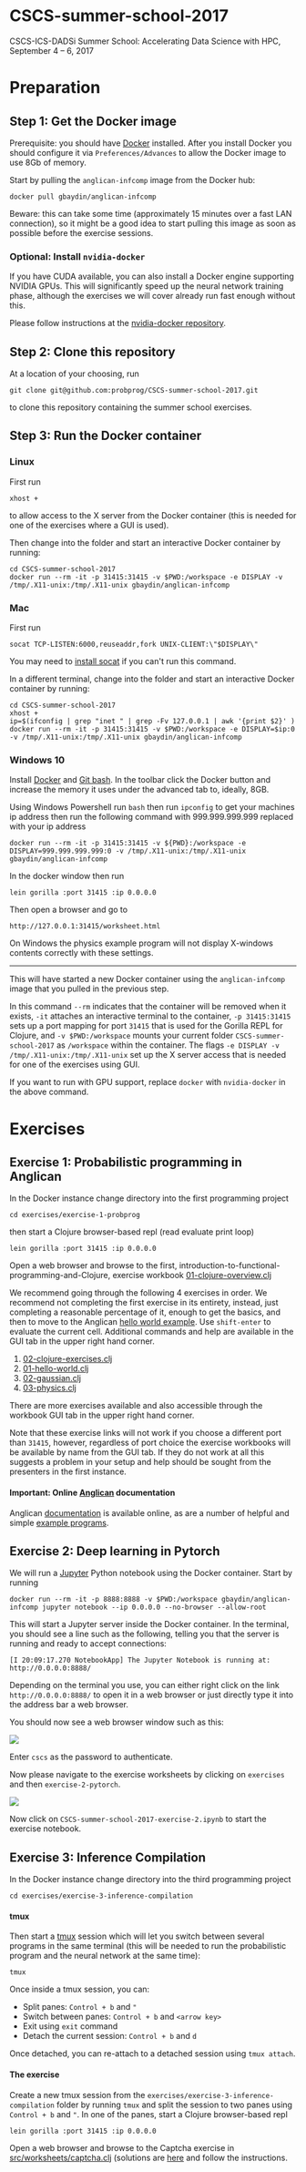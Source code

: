 # CSCS-summer-school-2017
CSCS-ICS-DADSi Summer School: Accelerating Data Science with HPC, September 4 – 6, 2017

# Preparation

## Step 1: Get the Docker image

Prerequisite: you should have [Docker](https://www.docker.com/) installed.  After you install Docker you should configure it via `Preferences/Advances` to allow the Docker image to use 8Gb of memory.

Start by pulling the `anglican-infcomp` image from the Docker hub:

```
docker pull gbaydin/anglican-infcomp
```

Beware: this can take some time (approximately 15 minutes over a fast LAN connection), so it might be a good idea to start pulling this image as soon as possible before the exercise sessions.


### Optional: Install `nvidia-docker`

If you have CUDA available, you can also install a Docker engine supporting NVIDIA GPUs. This will significantly speed up the neural network training phase, although the exercises we will cover already run fast enough without this.

Please follow instructions at the [nvidia-docker repository](https://github.com/NVIDIA/nvidia-docker).

## Step 2: Clone this repository

At a location of your choosing, run

```
git clone git@github.com:probprog/CSCS-summer-school-2017.git
```

to clone this repository containing the summer school exercises.

## Step 3: Run the Docker container

### Linux

First run

```
xhost +
```

to allow access to the X server from the Docker container (this is needed for one of the exercises where a GUI is used).


Then change into the folder and start an interactive Docker container by running:

```
cd CSCS-summer-school-2017
docker run --rm -it -p 31415:31415 -v $PWD:/workspace -e DISPLAY -v /tmp/.X11-unix:/tmp/.X11-unix gbaydin/anglican-infcomp
```

### Mac

First run

```
socat TCP-LISTEN:6000,reuseaddr,fork UNIX-CLIENT:\"$DISPLAY\"
```

You may need to [install socat](http://macappstore.org/socat/) if you can't run this command.  

In a different terminal, change into the folder and start an interactive Docker container by running:

```
cd CSCS-summer-school-2017
xhost +
ip=$(ifconfig | grep "inet " | grep -Fv 127.0.0.1 | awk '{print $2}' )
docker run --rm -it -p 31415:31415 -v $PWD:/workspace -e DISPLAY=$ip:0 -v /tmp/.X11-unix:/tmp/.X11-unix gbaydin/anglican-infcomp
```

### Windows 10

Install [Docker](https://docs.docker.com/docker-for-windows/install/) and [Git bash](https://git-for-windows.github.io/).  In the toolbar click the Docker button
and increase the memory it uses under the advanced tab to, ideally, 8GB.

Using Windows Powershell run `bash` then run `ipconfig` to get your machines ip address then run the following command with 999.999.999.999 replaced with your ip address

```
docker run --rm -it -p 31415:31415 -v ${PWD}:/workspace -e DISPLAY=999.999.999.999:0 -v /tmp/.X11-unix:/tmp/.X11-unix gbaydin/anglican-infcomp
```

In the docker window then run

```
lein gorilla :port 31415 :ip 0.0.0.0
```


Then open a browser and go to

```
http://127.0.0.1:31415/worksheet.html
```

On Windows the physics example program will not display X-windows contents correctly with these settings.  

------------------------------------------


This will have started a new Docker container using the `anglican-infcomp` image that you pulled in the previous step.

In this command `--rm` indicates that the container will be removed when it exists, `-it` attaches an interactive terminal to the container, `-p 31415:31415` sets up a port mapping for port `31415` that is used for the Gorilla REPL for Clojure, and `-v $PWD:/workspace` mounts your current folder `CSCS-summer-school-2017` as `/workspace` within the container. The flags `-e DISPLAY -v /tmp/.X11-unix:/tmp/.X11-unix` set up the X server access that is needed for one of the exercises using GUI.

If you want to run with GPU support, replace `docker` with `nvidia-docker` in the above command.

# Exercises

## Exercise 1: Probabilistic programming in Anglican

In the Docker instance change directory into the first programming project

```
cd exercises/exercise-1-probprog
```

then start a Clojure browser-based repl (read evaluate print loop)

```
lein gorilla :port 31415 :ip 0.0.0.0
```

Open a web browser and browse to the first, introduction-to-functional-programming-and-Clojure, exercise workbook [01-clojure-overview.clj](http://0.0.0.0:31415/worksheet.html?filename=worksheets/intro-to-clojure/01-clojure-overview.clj)

We recommend going through the following 4 exercises in order.  We recommend not completing the first exercise in its entirety, instead, just completing a reasonable percentage of it, enough to get the basics, and then to move to the Anglican [hello world example](http://0.0.0.0:31415/worksheet.html?filename=worksheets/intro-to-anglican/01-hello-world.clj).  Use `shift-enter` to evaluate the current cell.  Additional commands and help are available in the GUI tab in the upper right hand corner.

  1. [02-clojure-exercises.clj](http://0.0.0.0:31415/worksheet.html?filename=worksheets/intro-to-clojure/02-clojure-exercises.clj)
  2. [01-hello-world.clj](http://0.0.0.0:31415/worksheet.html?filename=worksheets/intro-to-anglican/01-hello-world.clj)
  3. [02-gaussian.clj](http://0.0.0.0:31415/worksheet.html?filename=worksheets/intro-to-anglican/02-gaussian.clj)
  4. [03-physics.clj](http://0.0.0.0:31415/worksheet.html?filename=worksheets/intro-to-anglican/03-physics.clj)

There are more exercises available and also accessible through the workbook GUI tab in the upper right hand corner.

Note that these exercise links will not work if you choose a different port than `31415`, however, regardless of port choice the exercise workbooks will be available by name from the GUI tab.  If they do not work at all this suggests a problem in your setup and help should be sought from the presenters in the first instance.  

#### Important: Online [Anglican](http://www.robots.ox.ac.uk/~fwood/anglican/) documentation

Anglican [documentation](http://www.robots.ox.ac.uk/~fwood/anglican/language/index.html) is available online, as are a number of helpful and simple [example programs](http://www.robots.ox.ac.uk/~fwood/anglican/examples/index.html).

## Exercise 2: Deep learning in Pytorch

We will run a [Jupyter](http://jupyter.org/) Python notebook using the Docker container. Start by running

```
docker run --rm -it -p 8888:8888 -v $PWD:/workspace gbaydin/anglican-infcomp jupyter notebook --ip 0.0.0.0 --no-browser --allow-root
```

This will start a Jupyter server inside the Docker container. In the terminal, you should see a line such as the following, telling you that the server is running and ready to accept connections:

```
[I 20:09:17.270 NotebookApp] The Jupyter Notebook is running at: http://0.0.0.0:8888/

```

Depending on the terminal you use, you can either right click on the link `http://0.0.0.0:8888/` to open it in a web browser or just directly type it into the address bar a web browser.

You should now see a web browser window such as this:

![](/resources/Screenshot_2017-09-04_22-09-44.png?raw=true)

Enter `cscs` as the password to authenticate.

Now please navigate to the exercise worksheets by clicking on `exercises` and then `exercise-2-pytorch`.

![](/resources/Screenshot_2017-09-04_21-32-12.png?raw=true)

Now click on `CSCS-summer-school-2017-exercise-2.ipynb` to start the exercise notebook.

## Exercise 3: Inference Compilation

In the Docker instance change directory into the third programming project

```
cd exercises/exercise-3-inference-compilation
```

#### tmux
Then start a [tmux](https://github.com/tmux/tmux/wiki) session which will let you switch between several programs in the same terminal (this will be needed to run the probabilistic program and the neural network at the same time):

```
tmux
```

Once inside a tmux session, you can:
- Split panes: `Control + b` and `"`
- Switch between panes: `Control + b` and `<arrow key>`
- Exit using `exit` command
- Detach the current session: `Control + b` and `d`

Once detached, you can re-attach to a detached session using `tmux attach`.

#### The exercise

Create a new tmux session from the `exercises/exercise-3-inference-compilation` folder by running `tmux` and split the session to two panes using `Control + b` and `"`.
In one of the panes, start a Clojure browser-based repl

```
lein gorilla :port 31415 :ip 0.0.0.0
```

Open a web browser and browse to the Captcha exercise in [src/worksheets/captcha.clj](http://0.0.0.0:31415/worksheet.html?filename=src/worksheets/captcha.clj) (solutions are [here](http://0.0.0.0:31415/worksheet.html?filename=src/worksheets/captcha-solutions.clj) and follow the instructions.
